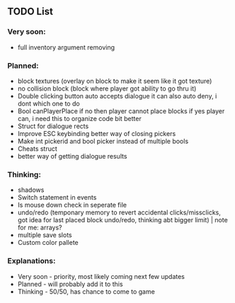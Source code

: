 ## TODO List

### Very soon:
- full inventory argument removing

### Planned:
- block textures
(overlay on block to make it seem like it got texture)
- no collision block
(block where player got ability to go thru it)
- Double clicking button auto accepts dialogue
it can also auto deny, i dont which one to do
- Bool canPlayerPlace
if no then player cannot place blocks if yes player can, i need this to organize code bit better
- Struct for dialogue rects
- Improve ESC keybinding
better way of closing pickers
- Make int pickerid and bool picker instead of multiple bools
- Cheats struct
- better way of getting dialogue results

### Thinking:
- shadows
- Switch statement in events
- Is mouse down check in seperate file
- undo/redo
(temponary memory to revert accidental clicks/missclicks, got idea for last placed block undo/redo, thinking abt bigger limit) | note for me: arrays?
- multiple save slots
- Custom color pallete

### Explanations:
- Very soon - priority, most likely coming next few updates
- Planned   - will probably add it to this
- Thinking  - 50/50, has chance to come to game
